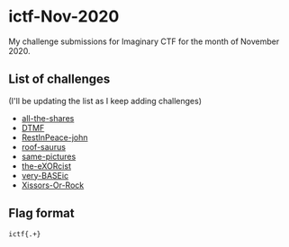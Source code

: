 # ictf-Nov-2020

My challenge submissions for Imaginary CTF for the month of November 2020.


## List of challenges

(I'll be updating the list as I keep adding challenges)

- [all-the-shares](../main/all-the-shares/README.md)
- [DTMF](../main/DTMF/README.md)
- [RestInPeace-john](../main/RestInPeace-john/README.md)
- [roof-saurus](../main/roof-saurus/README.md)
- [same-pictures](../main/same-pictures/README.md)
- [the-eXORcist](../main/the-eXORcist/README.md)
- [very-BASEic](../main/very-BASEic/README.md)
- [Xissors-Or-Rock](../main/Xissors-Or-Rock/README.md)

## Flag format

`ictf{.+}`
